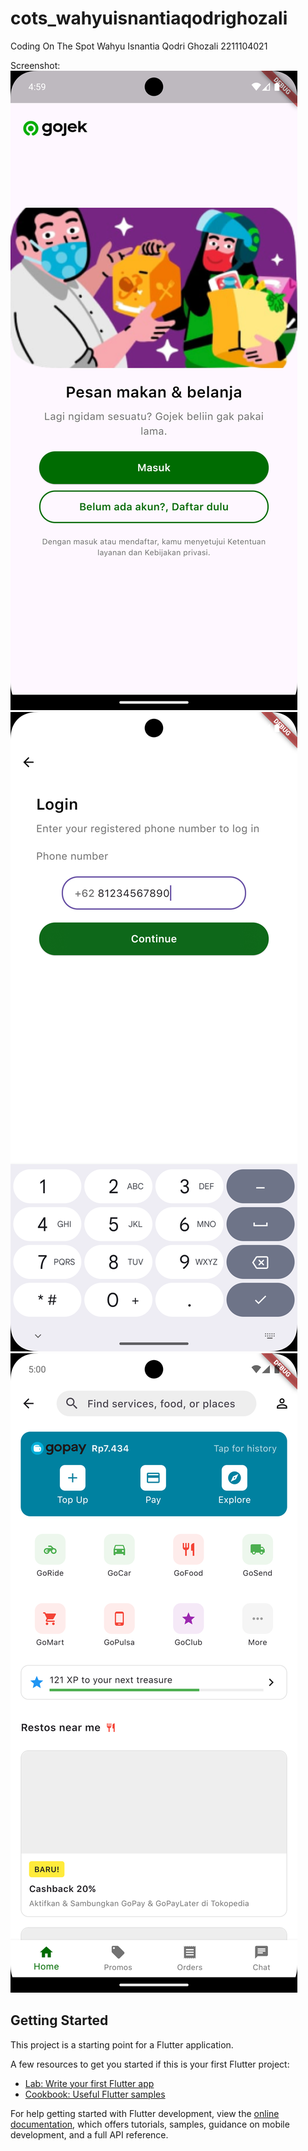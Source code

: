 # cots_wahyuisnantiaqodrighozali

Coding On The Spot
Wahyu Isnantia Qodri Ghozali
2211104021

Screenshot:
![](screenshots/onboarding.png)
![](screenshots/login.png)
![](screenshots/home.png)

## Getting Started

This project is a starting point for a Flutter application.

A few resources to get you started if this is your first Flutter project:

- [Lab: Write your first Flutter app](https://docs.flutter.dev/get-started/codelab)
- [Cookbook: Useful Flutter samples](https://docs.flutter.dev/cookbook)

For help getting started with Flutter development, view the
[online documentation](https://docs.flutter.dev/), which offers tutorials,
samples, guidance on mobile development, and a full API reference.
